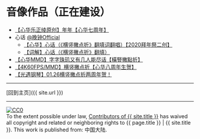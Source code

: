 # 音像作品（正在建设）

- [【心华乐正绫原创】年年【心华七周年】](https://www.bilibili.com/video/BV1wq4y1c7Wv)
- 心话 [@晚钟Official](https://space.bilibili.com/303165863)
    - [【心华】心话（《横竖撇点折》翻填词翻唱）【2020拜年祭二创】](https://www.bilibili.com/video/BV1P7411676g/)
    - [【词解】心话（《横竖撇点折》翻填）](https://www.bilibili.com/read/cv4516314)
- [【心华MMD】字字珠玑又有几人能尽话【橫豎撇點折】](https://www.bilibili.com/video/BV1HD4y197zW/)
- [【4K60FPS/MMD】横竖撇点折【心华八周年生贺】](https://www.bilibili.com/video/BV1RR4y1z7kF/)
- [【光遇钢琴】01.26横竖撇点折两周年贺！](https://www.bilibili.com/video/BV1XP4y1P7kk/)

---

[回到主页]({{ site.url }})

---

<p xmlns:dct="http://purl.org/dc/terms/" xmlns:vcard="http://www.w3.org/2001/vcard-rdf/3.0#">
  <a rel="license"
     href="http://creativecommons.org/publicdomain/zero/1.0/">
    <img src="https://licensebuttons.net/p/zero/1.0/88x31.png" style="border-style: none;" alt="CC0" />
  </a>
  <br />
  To the extent possible under law,
  <a rel="dct:publisher"
     href="xiaohengshu.com">
    <span property="dct:title">Contributors of {{ site.title }}</span></a>
  has waived all copyright and related or neighboring rights to
  <span property="dct:title">{{ page.title }} | {{ site.title }}</span>.
This work is published from:
<span property="vcard:Country" datatype="dct:ISO3166"
      content="CN" about="xiaohengshu.com">
  中国大陆</span>.
</p>